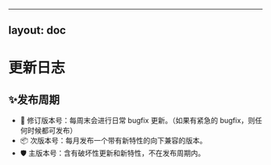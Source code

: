 
---
layout: doc
---
# 更新日志

## ✨发布周期

- 🌈 修订版本号：每周末会进行日常 bugfix 更新。（如果有紧急的 bugfix，则任何时候都可发布）
- 📦 次版本号：每月发布一个带有新特性的向下兼容的版本。
- 🛡 主版本号：含有破坏性更新和新特性，不在发布周期内。
